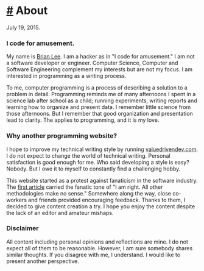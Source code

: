 <script>
var navbar_active = '#navbar-about-button';
</script>

# <a href="#about" id="about">#</a> About

July 19, 2015.

### I code for amusement.

My name is [Brian Lee](http://koreanbrian.com). I am a hacker as in "I code for
amusement." I am not a software developer or engineer. Computer Science,
Computer and Software Engineering complement my interests but are not my focus.
I am interested in programming as a writing process.

To me, computer programming is a process of describing a solution to a problem
in detail. Programming reminds me of many afternoons I spent in a science lab
after school as a child; running experiments, writing reports and learning how
to organize and present data. I remember little science from those afternoons.
But I remember that good organization and presentation lead to clarity. The
applies to programming, and it is my love.

### Why another programming website?

I hope to improve my technical writing style by running
[valuedrivendev.com](http://valuedrivendev.com). I do not expect to change the
world of technical writing. Personal satisfaction is good enough for me. Who
said developing a style is easy?  Nobody. But I owe it to myself to constantly
find a challenging hobby.

This website started as a protest against fanaticism in the software industry.
The [first article](/#20150528) carried the fanatic tone of "I am right. All other
methodologies make no sense." Somewhere along the way, close co-workers and
friends provided encouraging feedback. Thanks to them, I decided to give content
creation a try.  I hope you enjoy the content despite the lack of an editor and
amateur mishaps.

### Disclaimer

All content including personal opinions and reflections are mine. I do not
expect all of them to be reasonable. However, I am sure somebody shares similar
thoughts. If you disagree with me, I understand. I would like to present another
perspective.
